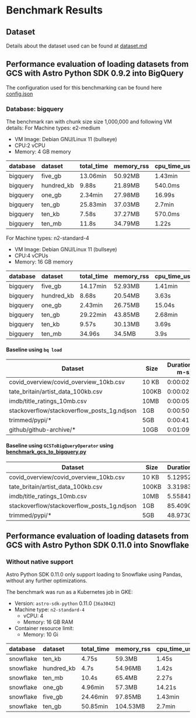 # Benchmark Results

## Dataset
Details about the dataset used can be found at [dataset.md](datasets.md)

## Performance evaluation of loading datasets from GCS with Astro Python SDK 0.9.2 into BigQuery
The configuration used for this benchmarking can be found here [config.json](config.json)

### Database: bigquery
The benchmark ran with chunk size size 1,000,000 and following VM details:
For Machine types: e2-medium
- VM Image: Debian GNU/Linux 11 (bullseye)
- CPU:2 vCPU
- Memory: 4 GB memory

| database   | dataset    | total_time   | memory_rss   | cpu_time_user   | cpu_time_system   | memory_pss   | memory_shared   |
|:-----------|:-----------|:-------------|:-------------|:----------------|:------------------|:-------------|:----------------|
| bigquery   | five_gb    | 13.06min     | 50.92MB      | 1.43min         | 9.06s             | 61.54MB      | 12.24MB         |
| bigquery   | hundred_kb | 9.88s        | 21.89MB      | 540.0ms         | 50.0ms            | 16.96MB      | 12.31MB         |
| bigquery   | one_gb     | 2.34min      | 27.98MB      | 16.99s          | 1.82s             | 28.93MB      | 10.83MB         |
| bigquery   | ten_gb     | 25.83min     | 37.03MB      | 2.7min          | 17.68s            | 75.59MB      | 11.09MB         |
| bigquery   | ten_kb     | 7.58s        | 37.27MB      | 570.0ms         | 60.0ms            | 29.67MB      | 15.59MB         |
| bigquery   | ten_mb     | 11.8s        | 34.79MB      | 1.22s           | 280.0ms           | 35.92MB      | 11.27MB         |

For Machine types: n2-standard-4
- VM Image: Debian GNU/Linux 11 (bullseye)
- CPU:4 vCPUs
- Memory: 16 GB memory

| database   | dataset    | total_time   | memory_rss   | cpu_time_user   | cpu_time_system   | memory_pss   | memory_shared   |
|:-----------|:-----------|:-------------|:-------------|:----------------|:------------------|:-------------|:----------------|
| bigquery   | five_gb    | 14.17min     | 52.93MB      | 1.41min         | 6.94s             | 64.24MB      | 11.52MB         |
| bigquery   | hundred_kb | 8.68s        | 20.54MB      | 3.63s           | 250.0ms           | 13.8MB       | 10.03MB         |
| bigquery   | one_gb     | 2.43min      | 26.75MB      | 15.04s          | 1.5s              | 27.28MB      | 11.55MB         |
| bigquery   | ten_gb     | 29.22min     | 43.85MB      | 2.68min         | 13.29s            | 82.42MB      | 11.23MB         |
| bigquery   | ten_kb     | 9.57s        | 30.13MB      | 3.69s           | 220.0ms           | 24.97MB      | 15.76MB         |
| bigquery   | ten_mb     | 34.96s       | 34.5MB       | 3.9s            | 410.0ms           | 35.58MB      | 11.55MB         |


#### Baseline using `bq load`

|Dataset                                    |Size |Duration(h-m-s)|
|-------------------------------------------|-----|---------------|
|covid_overview/covid_overview_10kb.csv     |10 KB|0:00:02        |
|tate_britain/artist_data_100kb.csv         |100KB|0:00:02        |
|imdb/title_ratings_10mb.csv                |10MB |0:00:05        |
|stackoverflow/stackoverflow_posts_1g.ndjson|1GB  |0:00:50        |
|trimmed/pypi/*                             |5GB  |0:00:41        |
|github/github-archive/*                    |10GB |0:01:09        |


#### Baseline using `GCSToBigQueryOperator` using [benchmark_gcs_to_bigquery.py](tests/benchmark/dags/benchmark_gcs_to_big_query.py)

|Dataset                                    |Size | Duration(seconds)  |
|-------------------------------------------|-----|--------------------|
|covid_overview/covid_overview_10kb.csv     |10 KB| 5.129522           |
|tate_britain/artist_data_100kb.csv         |100KB| 3.319834           |
|imdb/title_ratings_10mb.csv                |10MB | 5.558414           |
|stackoverflow/stackoverflow_posts_1g.ndjson|1GB  | 85.409014          |
|trimmed/pypi/*                             |5GB  | 48.973093          |


## Performance evaluation of loading datasets from GCS with Astro Python SDK 0.11.0 into Snowflake

### Without native support

Astro Python SDK 0.11.0 only support loading to Snowflake using Pandas, without any further optimizations.

The benchmark was run as a Kubernetes job in GKE:

* Version: `astro-sdk-python` 0.11.0 (`36a3042`)
* Machine type: `n2-standard-4`
  * vCPU: 4
  * Memory: 16 GB RAM
* Container resource limit:
  * Memory: 10 Gi


| database   | dataset    | total_time   | memory_rss   | cpu_time_user   | cpu_time_system   |
|:-----------|:-----------|:-------------|:-------------|:----------------|:------------------|
| snowflake  | ten_kb     | 4.75s        | 59.3MB       | 1.45s           | 100.0ms           |
| snowflake  | hundred_kb | 4.7s         | 54.96MB      | 1.42s           | 90.0ms            |
| snowflake  | ten_mb     | 10.4s        | 65.4MB       | 2.27s           | 240.0ms           |
| snowflake  | one_gb     | 4.96min      | 57.3MB       | 14.21s          | 1.16s             |
| snowflake  | five_gb    | 24.46min     | 97.85MB      | 1.43min         | 5.94s             |
| snowflake  | ten_gb     | 50.85min     | 104.53MB     | 2.7min          | 12.11s            |
